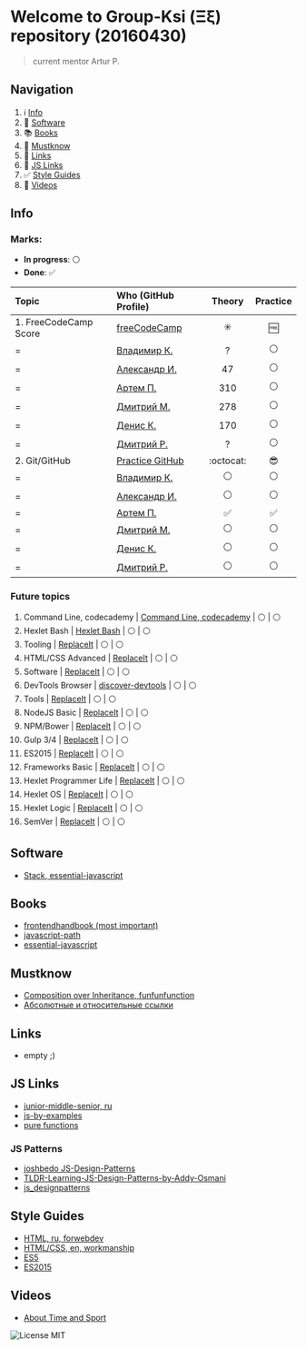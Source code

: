# Welcome to Group-Ksi (Ξξ) repository (20160430)

> current mentor Artur P.

## Navigation

1. :information_source: [Info](#info)
2. :floppy_disk: [Software](#software)
3. :books: [Books](#books)
4. :100: [Mustknow](#mustknow)
5. :link: [Links](#links)
6. :link: [JS Links](#js-links)
7. :white_check_mark: [Style Guides](#style-guides)
8. :movie_camera: [Videos](#videos)

## Info

### Marks:

- **In progress**: :white_circle:
- **Done**: :white_check_mark:

Topic                  | Who (GitHub Profile)                          |         Theory          |      Practice
:--------------------- | :-------------------------------------------- | :---------------------: | :----------------:
1\. FreeCodeCamp Score | [freeCodeCamp](https://www.freecodecamp.com/) | :eight_spoked_asterisk: |       :free:
=                      | [Владимир К.](https://github.com/borodinchik) |            ?            |   :white_circle:
=                      | [Александр И.](https://github.com/alexakuna)  |           47            |   :white_circle:
=                      | [Артем П.](https://github.com/ArtemPychenko)  |           310           |   :white_circle:
=                      | [Дмитрий М.](https://github.com/Dmytraw)      |           278           |   :white_circle:
=                      | [Денис К.](https://github.com/DenisKuznecov)  |           170           |   :white_circle:
=                      | [Дмитрий Р.](https://github.com/katanji)      |            ?            |   :white_circle:
2\. Git/GitHub         | [Practice GitHub](https://try.github.io/)     |        :octocat:        |    :sunglasses:
=                      | [Владимир К.](https://github.com/borodinchik) |     :white_circle:      |   :white_circle:
=                      | [Александр И.](https://github.com/alexakuna)  |     :white_circle:      |   :white_circle:
=                      | [Артем П.](https://github.com/ArtemPychenko)  |   :white_check_mark:    | :white_check_mark:
=                      | [Дмитрий М.](https://github.com/Dmytraw)      |     :white_circle:      |   :white_circle:
=                      | [Денис К.](https://github.com/DenisKuznecov)  |     :white_circle:      |   :white_circle:
=                      | [Дмитрий Р.](https://github.com/katanji)      |     :white_circle:      |   :white_circle:

### Future topics

1. Command Line, codecademy | [Command Line, codecademy](https://www.codecademy.com/learn/learn-the-command-line) | :white_circle: | :white_circle:
2. Hexlet Bash | [Hexlet Bash](https://ru.hexlet.io/courses/bash) | :white_circle: | :white_circle:
3. Tooling | [ReplaceIt](https://try.github.io/) | :white_circle: | :white_circle:
4. HTML/CSS Advanced | [ReplaceIt](https://try.github.io/) | :white_circle: | :white_circle:
5. Software | [ReplaceIt](https://try.github.io/) | :white_circle: | :white_circle:
6. DevTools Browser | [discover-devtools](http://discover-devtools.codeschool.com/) | :white_circle: | :white_circle:
7. Tools | [ReplaceIt](https://try.github.io/) | :white_circle: | :white_circle:
8. NodeJS Basic | [ReplaceIt](https://try.github.io/) | :white_circle: | :white_circle:
9. NPM/Bower | [ReplaceIt](https://try.github.io/) | :white_circle: | :white_circle:
10. Gulp 3/4 | [ReplaceIt](https://try.github.io/) | :white_circle: | :white_circle:
11. ES2015 | [ReplaceIt](https://try.github.io/) | :white_circle: | :white_circle:
12. Frameworks Basic | [ReplaceIt](https://try.github.io/) | :white_circle: | :white_circle:
13. Hexlet Programmer Life | [ReplaceIt](https://try.github.io/) | :white_circle: | :white_circle:
14. Hexlet OS | [ReplaceIt](https://try.github.io/) | :white_circle: | :white_circle:
15. Hexlet Logic | [ReplaceIt](https://try.github.io/) | :white_circle: | :white_circle:
16. SemVer | [ReplaceIt](http://semver.org/) | :white_circle: | :white_circle:

## Software

- [Stack, essential-javascript](https://github.com/ericelliott/essential-javascript-links#dev-tools--collaboration)

## Books

- [frontendhandbook (most important)](http://www.frontendhandbook.com/)
- [javascript-path](https://github.com/javascript-society/javascript-path)
- [essential-javascript](https://github.com/ericelliott/essential-javascript-links#books)

## Mustknow

- [Composition over Inheritance, funfunfunction](https://www.youtube.com/watch?v=wfMtDGfHWpA)
- [Абсолютные и относительные ссылки](http://htmlbook.ru/samhtml/ssylki/absolyutnye-i-otnositelnye-ssylki)

## Links

- empty ;)

## JS Links

- [junior-middle-senior, ru](http://frontender.info/programmirovanie-klassami-v-veb-prilozheniyakh/)
- [js-by-examples](https://github.com/bmkmanoj/js-by-examples)
- [pure functions](https://medium.com/javascript-scene/master-the-javascript-interview-what-is-a-pure-function-d1c076bec976#.1qaexrxzx)

### JS Patterns

- [joshbedo JS-Design-Patterns](https://joshbedo.github.io/JS-Design-Patterns/)
- [TLDR-Learning-JS-Design-Patterns-by-Addy-Osmani](https://github.com/karlpatrickespiritu/TLDR-Learning-JS-Design-Patterns-by-Addy-Osmani)
- [js_designpatterns](https://github.com/nnupoor/js_designpatterns#javascript-design-patterns-cheat-sheet-using-jquery-for-some-examples)

## Style Guides

- [HTML, ru, forwebdev](http://forwebdev.ru/html/principles-for-writing-idiomatic-html/)
- [HTML/CSS, en, workmanship](http://workmanship.io/)
- [ES5](https://github.com/airbnb/javascript/tree/master/es5)
- [ES2015](https://github.com/airbnb/javascript)

## Videos

- [About Time and Sport](https://youtu.be/YiPN0A-y3xQ)

![License MIT](https://img.shields.io/badge/License-MIT-blue.svg?style=flat-square)
